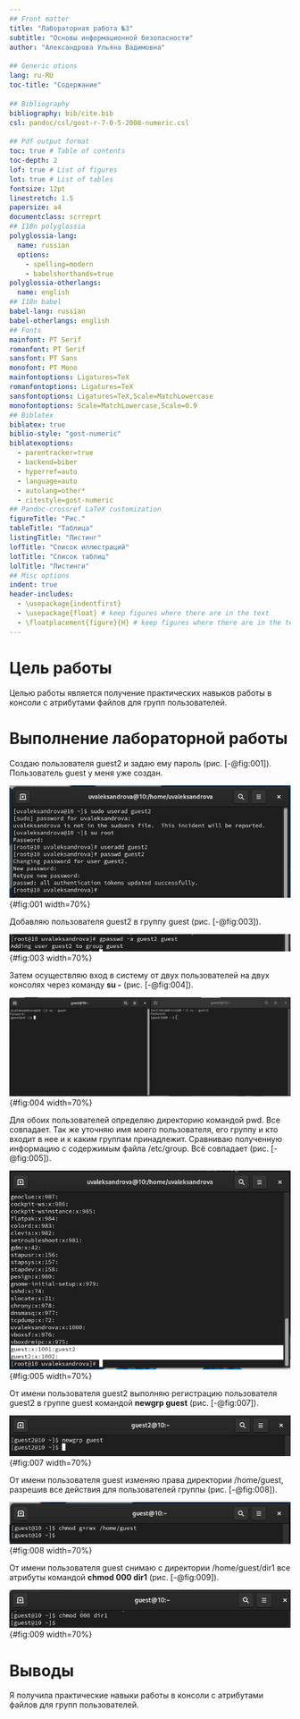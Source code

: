 ```yaml
---
## Front matter
title: "Лабораторная работа №3"
subtitle: "Основы информационной безопасности"
author: "Александрова Ульяна Вадимовна"

## Generic otions
lang: ru-RU
toc-title: "Содержание"

## Bibliography
bibliography: bib/cite.bib
csl: pandoc/csl/gost-r-7-0-5-2008-numeric.csl

## Pdf output format
toc: true # Table of contents
toc-depth: 2
lof: true # List of figures
lot: true # List of tables
fontsize: 12pt
linestretch: 1.5
papersize: a4
documentclass: scrreprt
## I18n polyglossia
polyglossia-lang:
  name: russian
  options:
	- spelling=modern
	- babelshorthands=true
polyglossia-otherlangs:
  name: english
## I18n babel
babel-lang: russian
babel-otherlangs: english
## Fonts
mainfont: PT Serif
romanfont: PT Serif
sansfont: PT Sans
monofont: PT Mono
mainfontoptions: Ligatures=TeX
romanfontoptions: Ligatures=TeX
sansfontoptions: Ligatures=TeX,Scale=MatchLowercase
monofontoptions: Scale=MatchLowercase,Scale=0.9
## Biblatex
biblatex: true
biblio-style: "gost-numeric"
biblatexoptions:
  - parentracker=true
  - backend=biber
  - hyperref=auto
  - language=auto
  - autolang=other*
  - citestyle=gost-numeric
## Pandoc-crossref LaTeX customization
figureTitle: "Рис."
tableTitle: "Таблица"
listingTitle: "Листинг"
lofTitle: "Список иллюстраций"
lotTitle: "Список таблиц"
lolTitle: "Листинги"
## Misc options
indent: true
header-includes:
  - \usepackage{indentfirst}
  - \usepackage{float} # keep figures where there are in the text
  - \floatplacement{figure}{H} # keep figures where there are in the text
---
```


# Цель работы

Целью работы является получение практических навыков работы в консоли с атрибутами файлов для групп пользователей.


# Выполнение лабораторной работы

Создаю пользователя guest2 и задаю ему пароль (рис. [-@fig:001]). Пользователь guest у меня уже создан.

![Создание guest2](image/1){#fig:001 width=70%}

Добавляю пользователя guest2 в группу guest (рис. [-@fig:003]).

![Добавление в группу guest](image/2){#fig:003 width=70%}

Затем осуществляю вход в систему от двух пользователей на двух консолях через команду **su -** (рис. [-@fig:004]).

![Вход в систему](image/3){#fig:004 width=70%}

Для обоих пользователей определяю директорию командой pwd. Все совпадает. Так же уточняю имя моего пользователя, его группу и кто входит в нее и к каким группам принадлежит. Сравниваю полученную информацию с содержимым файла /etc/group. Всё совпадает (рис. [-@fig:005]).

![Сравнение](image/4){#fig:005 width=70%}

От имени пользователя guest2 выполняю регистрацию пользователя guest2 в группе guest командой **newgrp guest** (рис. [-@fig:007]).

![Регистрация guest2 в группе guest](image/5){#fig:007 width=70%}

От имени пользователя guest изменяю права директории /home/guest, разрешив все действия для пользователей группы (рис. [-@fig:008]).

![Разрешаю все действия](image/6){#fig:008 width=70%}

От имени пользователя guest снимаю с директории /home/guest/dir1 все атрибуты командой **chmod 000 dir1** (рис. [-@fig:009]).

![Снятие с директории /home/guest/dir1 всех атрибутов](image/7){#fig:009 width=70%}

# Выводы

Я получила практические навыки работы в консоли с атрибутами файлов для групп пользователей.


